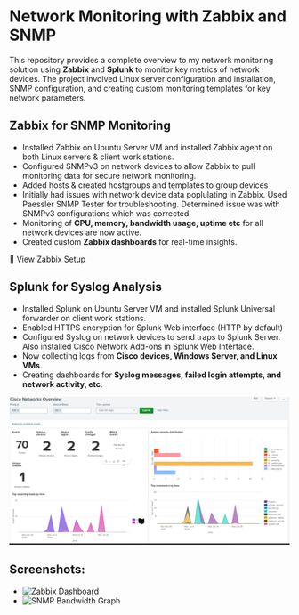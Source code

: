 # Network Monitoring with Zabbix and SNMP

This repository provides a complete overview to my network monitoring solution using **Zabbix** and **Splunk** to monitor key metrics of network devices. The project involved Linux server configuration and installation, SNMP configuration, and creating custom monitoring templates for key network parameters.

## **Zabbix for SNMP Monitoring**
- Installed Zabbix on Ubuntu Server VM and installed Zabbix agent on both Linux servers & client work stations.
- Configured SNMPv3 on network devices to allow Zabbix to pull monitoring data for secure network monitoring.
- Added hosts & created hostgroups and templates to group devices
- Initially had issues with network device data poplulating in Zabbix. Used Paessler SNMP Tester for troubleshooting. Determined issue was with SNMPv3 configurations which was corrected.
- Monitoring of **CPU, memory, bandwidth usage, uptime etc** for all network devices are now active.
- Created custom **Zabbix dashboards** for real-time insights.

📄 [View Zabbix Setup](monitoring/zabbix-setup.md)

## **Splunk for Syslog Analysis**
- Installed Splunk on Ubuntu Server VM and installed Splunk Universal forwarder on client work stations.
- Enabled HTTPS encryption for Splunk Web interface (HTTP by default)
- Configured Syslog on network devices to send traps to Splunk Server. Also installed Cisco Network Add-ons in Splunk Web Interface.
- Now collecting logs from **Cisco devices, Windows Server, and Linux VMs**.
- Creating dashboards for **Syslog messages, failed login attempts, and network activity, etc**.

![View Splunk Setup](https://github.com/Plantlyfe/Network-Monitoring/blob/main/Splunk%20Syslog%20Dashboard%20-%20Cisco.png)

## Screenshots:
- ![Zabbix Dashboard](images/zabbix-dashboard.png)
- ![SNMP Bandwidth Graph](images/snmp-graph.png)
